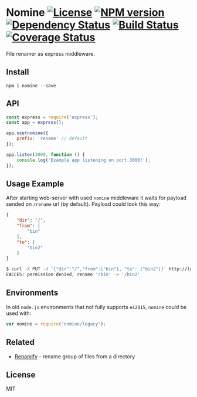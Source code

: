 # Nomine [![License][LicenseIMGURL]][LicenseURL] [![NPM version][NPMIMGURL]][NPMURL] [![Dependency Status][DependencyStatusIMGURL]][DependencyStatusURL] [![Build Status][BuildStatusIMGURL]][BuildStatusURL] [![Coverage Status][CoverageIMGURL]][CoverageURL]

File renamer as express middleware.

## Install

`npm i nomine --save`

## API

```js
const express = require('express');
const app = express();

app.use(nomine({
    prefix: 'rename' // default
});

app.listen(3000, function () {
    console.log('Example app listening on port 3000!');
});
```

## Usage Example

After starting web-server with used `nomine` middleware it waits for payload sended on `/rename` url (by default).
Payload could look this way:

```json
{
    "dir": "/",
    "from": [
        "bin"
    ],
    "to": [
        "bin2"
    ]
}
```

```sh
$ curl -X PUT -d '{"dir":"/","from":["bin"], "to": ["bin2"]}' http://localhost:3000/rename
EACCES: permission denied, rename '/bin' -> '/bin2'
```

## Environments

In old `node.js` environments that not fully supports `es2015`, `nomine` could be used with:

```js
var nomine = require('nomine/legacy');
```

## Related

- [Renamify](https://github.com/coderaiser/node-renamify "Renamify") - rename group of files from a directory

## License

MIT

[NPMIMGURL]:                https://img.shields.io/npm/v/nomine.svg?style=flat
[BuildStatusIMGURL]:        https://img.shields.io/travis/coderaiser/node-nomine/master.svg?style=flat
[DependencyStatusIMGURL]:   https://img.shields.io/gemnasium/coderaiser/node-nomine.svg?style=flat
[LicenseIMGURL]:            https://img.shields.io/badge/license-MIT-317BF9.svg?style=flat
[NPMURL]:                   https://npmjs.org/package/nomine "npm"
[BuildStatusURL]:           https://travis-ci.org/coderaiser/node-nomine  "Build Status"
[DependencyStatusURL]:      https://gemnasium.com/coderaiser/node-nomine "Dependency Status"
[LicenseURL]:               https://tldrlegal.com/license/mit-license "MIT License"

[CoverageURL]:              https://coveralls.io/github/coderaiser/node-nomine?branch=master
[CoverageIMGURL]:           https://coveralls.io/repos/coderaiser/node-nomine/badge.svg?branch=master&service=github

